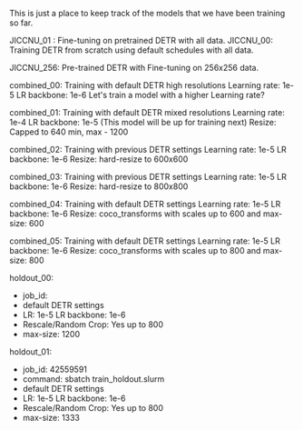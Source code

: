 This is just a place to keep track of the models that we have been training 
so far. 

JICCNU_01 : Fine-tuning on pretrained DETR with all data.
JICCNU_00: Training DETR from scratch using default schedules with all data. 


JICCNU_256: Pre-trained DETR with Fine-tuning on 256x256 data.

combined_00: Training with default DETR high resolutions
                Learning rate: 1e-5         LR backbone: 1e-6
                Let's train a model with a higher Learning rate? 

combined_01: Training with default DETR mixed resolutions
                Learning rate: 1e-4         LR backbone: 1e-5
                (This model will be up for training next)
                Resize: Capped to 640 min, max - 1200

combined_02: Training with previous DETR settings
                Learning rate: 1e-5         LR backbone: 1e-6
                Resize: hard-resize to 600x600

combined_03: Training with previous DETR settings
                Learning rate: 1e-5         LR backbone: 1e-6
                Resize: hard-resize to 800x800

combined_04: Training with default DETR settings
                Learning rate: 1e-5         LR backbone: 1e-6
                Resize: coco_transforms with scales up to 600
                and max-size: 600

combined_05: Training with default DETR settings
                Learning rate: 1e-5         LR backbone: 1e-6
                Resize: coco_transforms with scales up to 800
                and max-size: 800

holdout_00:
- job_id: 
- default DETR settings
- LR: 1e-5      LR backbone: 1e-6
- Rescale/Random Crop: Yes  up to 800
- max-size: 1200

holdout_01:
- job_id: 42559591
- command: sbatch train_holdout.slurm
- default DETR settings
- LR: 1e-5      LR backbone: 1e-6
- Rescale/Random Crop: Yes  up to 800
- max-size: 1333
